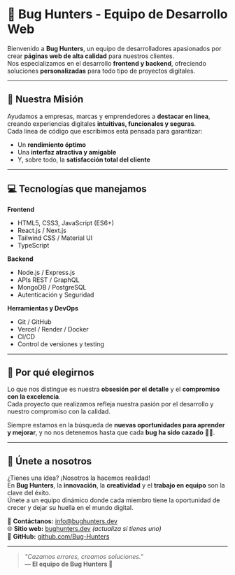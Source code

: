 # 🐞 Bug Hunters - Equipo de Desarrollo Web

Bienvenido a **Bug Hunters**, un equipo de desarrolladores apasionados por crear **páginas web de alta calidad** para nuestros clientes.  
Nos especializamos en el desarrollo **frontend y backend**, ofreciendo soluciones **personalizadas** para todo tipo de proyectos digitales.

---

## 🚀 Nuestra Misión

Ayudamos a empresas, marcas y emprendedores a **destacar en línea**, creando experiencias digitales **intuitivas, funcionales y seguras**.  
Cada línea de código que escribimos está pensada para garantizar:

- Un **rendimiento óptimo**  
- Una **interfaz atractiva y amigable**  
- Y, sobre todo, la **satisfacción total del cliente**

---

## 💻 Tecnologías que manejamos

**Frontend**
- HTML5, CSS3, JavaScript (ES6+)
- React.js / Next.js
- Tailwind CSS / Material UI
- TypeScript

**Backend**
- Node.js / Express.js
- APIs REST / GraphQL
- MongoDB / PostgreSQL
- Autenticación y Seguridad

**Herramientas y DevOps**
- Git / GitHub
- Vercel / Render / Docker
- CI/CD  
- Control de versiones y testing

---

## 🎯 Por qué elegirnos

Lo que nos distingue es nuestra **obsesión por el detalle** y el **compromiso con la excelencia**.  
Cada proyecto que realizamos refleja nuestra pasión por el desarrollo y nuestro compromiso con la calidad.

Siempre estamos en la búsqueda de **nuevas oportunidades para aprender y mejorar**, y no nos detenemos hasta que cada **bug ha sido cazado** 🕵️‍♂️.

---

## 🤝 Únete a nosotros

¿Tienes una idea? ¡Nosotros la hacemos realidad!  
En **Bug Hunters**, la **innovación**, la **creatividad** y el **trabajo en equipo** son la clave del éxito.  
Únete a un equipo dinámico donde cada miembro tiene la oportunidad de crecer y dejar su huella en el mundo digital.

📧 **Contáctanos:** [info@bughunters.dev](bughunters.startup@gmail.com)  
🌐 **Sitio web:** [bughunters.dev](https://bughunters.dev) *(actualiza si tienes uno)*  
🐙 **GitHub:** [github.com/Bug-Hunters](https://github.com/Bug-Hunters)

---

> _"Cazamos errores, creamos soluciones."_  
> **— El equipo de Bug Hunters 🐞**
